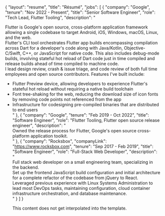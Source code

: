 {
"layout": "resume",
"title": "Résumé",
"jobs": [
  {
    "company": "Google",
    "tenure": "Nov 2022 - Present",
    "title": "Senior Software Engineer",
    "role": "Tech Lead, Flutter Tooling",
    "description": "<div class=p>Flutter</a> is Google's open source, cross-platform application framework allowing a single codebase to target Android, iOS, Windows, macOS, Linux, and the web.</div><div class=p>Flutter's CLI tool orchestrates Flutter app builds encompassing compilation across Dart for a developer's code along with Java/Kotlin, Objective-C/Swift, C++, or JavaScript for native code. This also includes debug-mode builds, involving stateful hot reload of Dart code just in time compiled and release builds ahead of time compiled to machine code.</div><div class=p>I lead design review, crash & issue triage, and code review of both full time employees and open source contributors. Features I've built include:</div><ul><li>Flutter Preview device, allowing developers to experience Flutter's stateful hot reload without requiring a native build toolchain</li><li>Font tree-shaking for the web, reducing the download size of icon fonts by removing code points not referenced from the app</li><li>Infrastructure for codesigning pre-compiled binaries that are distributed to end users</li>"
  },
  {
    "company": "Google",
    "tenure": "Feb 2019 - Oct 2022",
    "title": "Software Engineer",
    "role": "Flutter Tooling, Flutter open source release engineer",
    "description": "<div class=p>Owned the release process for Flutter, Google's open source cross-platform application toolkit.</div>"
  },
  {
    "company": "Rocksbox",
    "companyLink": "https://www.rocksbox.com",
    "tenure": "Sep 2017 - Feb 2019",
    "title": "Software Engineer",
    "role": "Full-Stack Web Developer",
    "description": "<div class=p>Full stack web developer on a small engineering team, specializing in the backend.</div><div class=p>Set up the frontend JavaScript build configuration and initial architecture for a complete refactor of the codebase from jQuery to React.</div><div class=p>Leveraged previous experience with Linux Systems Administration to lead most DevOps tasks, maintaining configuration, cloud container infrastructure orchestration, and database maintenance.</div>"
  }
]
}

This content does not get interpolated into the template.
